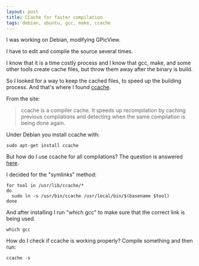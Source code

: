 ```yaml
---
layout: post
title: CCache for faster compilation
tags: debian, ubuntu, gcc, make, ccache
---
```


I was working on Debian, modifying GPicView.

I have to edit and compile the source several times.

I know that it is a time costly process and I know that gcc, make, and some other tools create cache files, but throw them away after the binary is build.

So I looked for a way to keep the cached files, to speed up the building process. And that's where I found [ccache](https://ccache.samba.org/).

From the site:

> ccache is a compiler cache. It speeds up recompilation by caching previous compilations and detecting when the same compilation is being done again.

Under Debian you install ccache with:

```
sudo apt-get install ccache
```

But how do I use ccache for all compilations? The question is answered [here](https://ccache.samba.org/manual/latest.html#_run_modes).

I decided for the "symlinks" method:

```
for tool in /usr/lib/ccache/*
do
  sudo ln -s /usr/bin/ccache /usr/local/bin/$(basename $tool)
done
```

And after installing I run "which gcc" to make sure that the correct link is being used.

```
which gcc
```

How do I check if ccache is working properly? Compile something and then run:

```
ccache -s
```
